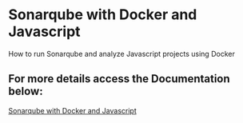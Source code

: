 # Sonarqube with Docker and Javascript
How to run Sonarqube and analyze Javascript projects using Docker

## For more details access the Documentation below:

[Sonarqube with Docker and Javascript](https://www.bitslovers.com/sonarqube-with-docker-and-javascript/) 
